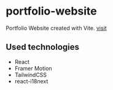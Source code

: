 # portfolio-website

Portfolio Website created with Vite.
[visit](https://www.emrealtunkaya.dev/)

## Used technologies

- React
- Framer Motion
- TailwindCSS
- react-i18next
